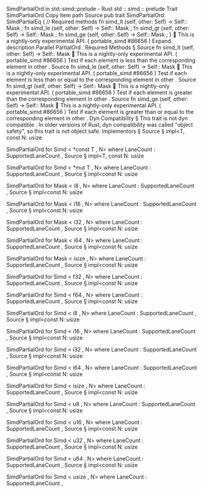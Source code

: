 SimdPartialOrd in std::simd::prelude - Rust
std
::
simd
::
prelude
Trait
SimdPartialOrd
Copy item path
Source
pub trait SimdPartialOrd:
SimdPartialEq
{
    // Required methods
    fn
simd_lt
(self, other: Self) -> Self::
Mask
;
fn
simd_le
(self, other: Self) -> Self::
Mask
;
fn
simd_gt
(self, other: Self) -> Self::
Mask
;
fn
simd_ge
(self, other: Self) -> Self::
Mask
;
}
🔬
This is a nightly-only experimental API. (
portable_simd
#86656
)
Expand description
Parallel
PartialOrd
.
Required Methods
§
Source
fn
simd_lt
(self, other: Self) -> Self::
Mask
🔬
This is a nightly-only experimental API. (
portable_simd
#86656
)
Test if each element is less than the corresponding element in
other
.
Source
fn
simd_le
(self, other: Self) -> Self::
Mask
🔬
This is a nightly-only experimental API. (
portable_simd
#86656
)
Test if each element is less than or equal to the corresponding element in
other
.
Source
fn
simd_gt
(self, other: Self) -> Self::
Mask
🔬
This is a nightly-only experimental API. (
portable_simd
#86656
)
Test if each element is greater than the corresponding element in
other
.
Source
fn
simd_ge
(self, other: Self) -> Self::
Mask
🔬
This is a nightly-only experimental API. (
portable_simd
#86656
)
Test if each element is greater than or equal to the corresponding element in
other
.
Dyn Compatibility
§
This trait is
not
dyn compatible
.
In older versions of Rust, dyn compatibility was called "object safety", so this trait is not object safe.
Implementors
§
Source
§
impl<T, const N:
usize
>
SimdPartialOrd
for
Simd
<
*const T
, N>
where
LaneCount
<N>:
SupportedLaneCount
,
Source
§
impl<T, const N:
usize
>
SimdPartialOrd
for
Simd
<
*mut T
, N>
where
LaneCount
<N>:
SupportedLaneCount
,
Source
§
impl<const N:
usize
>
SimdPartialOrd
for
Mask
<
i8
, N>
where
LaneCount
<N>:
SupportedLaneCount
,
Source
§
impl<const N:
usize
>
SimdPartialOrd
for
Mask
<
i16
, N>
where
LaneCount
<N>:
SupportedLaneCount
,
Source
§
impl<const N:
usize
>
SimdPartialOrd
for
Mask
<
i32
, N>
where
LaneCount
<N>:
SupportedLaneCount
,
Source
§
impl<const N:
usize
>
SimdPartialOrd
for
Mask
<
i64
, N>
where
LaneCount
<N>:
SupportedLaneCount
,
Source
§
impl<const N:
usize
>
SimdPartialOrd
for
Mask
<
isize
, N>
where
LaneCount
<N>:
SupportedLaneCount
,
Source
§
impl<const N:
usize
>
SimdPartialOrd
for
Simd
<
f32
, N>
where
LaneCount
<N>:
SupportedLaneCount
,
Source
§
impl<const N:
usize
>
SimdPartialOrd
for
Simd
<
f64
, N>
where
LaneCount
<N>:
SupportedLaneCount
,
Source
§
impl<const N:
usize
>
SimdPartialOrd
for
Simd
<
i8
, N>
where
LaneCount
<N>:
SupportedLaneCount
,
Source
§
impl<const N:
usize
>
SimdPartialOrd
for
Simd
<
i16
, N>
where
LaneCount
<N>:
SupportedLaneCount
,
Source
§
impl<const N:
usize
>
SimdPartialOrd
for
Simd
<
i32
, N>
where
LaneCount
<N>:
SupportedLaneCount
,
Source
§
impl<const N:
usize
>
SimdPartialOrd
for
Simd
<
i64
, N>
where
LaneCount
<N>:
SupportedLaneCount
,
Source
§
impl<const N:
usize
>
SimdPartialOrd
for
Simd
<
isize
, N>
where
LaneCount
<N>:
SupportedLaneCount
,
Source
§
impl<const N:
usize
>
SimdPartialOrd
for
Simd
<
u8
, N>
where
LaneCount
<N>:
SupportedLaneCount
,
Source
§
impl<const N:
usize
>
SimdPartialOrd
for
Simd
<
u16
, N>
where
LaneCount
<N>:
SupportedLaneCount
,
Source
§
impl<const N:
usize
>
SimdPartialOrd
for
Simd
<
u32
, N>
where
LaneCount
<N>:
SupportedLaneCount
,
Source
§
impl<const N:
usize
>
SimdPartialOrd
for
Simd
<
u64
, N>
where
LaneCount
<N>:
SupportedLaneCount
,
Source
§
impl<const N:
usize
>
SimdPartialOrd
for
Simd
<
usize
, N>
where
LaneCount
<N>:
SupportedLaneCount
,